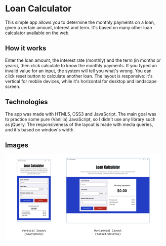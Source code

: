 # Loan Calculator
This simple app allows you to determine the monthly payments on a loan, given a certain amount, interest and term. It's based on many other loan calculator available on the web.

## How it works
Enter the loan amount, the interest rate (monthly) and the term (in months or years), then click calculate to know the monthly payments. If you typed an invalid value for an input, the system will tell you what's wrong. You can click reset button to calculate another loan. The layout is responsive: it's vertical for mobile devices, while it's horizontal for desktop and landscape screen.

## Technologies
The app was made with HTML5, CSS3 and JavaScript. The main goal was to practice some pure (Vanilla) JavaScript, so I didn't use any library such as jQuery. The responsiveness of the layout is made with media queries, and it's based on window's width.

## Images
![simulatore](res/layout.png "Vertical and horizontal layout")
